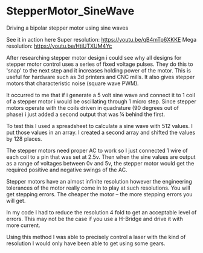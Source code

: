 # StepperMotor_SineWave

Driving a bipolar stepper motor using sine waves

See it in action here
Super resolution: https://youtu.be/qB4mTp6XKKE
Mega resolution: https://youtu.be/HtiUTXUM4Yc

After researching stepper motor design i could see why all designs for stepper motor control uses a series of fixed voltage pulses. They do this to 'snap' to the next step and it increases holding power of the motor. This is useful for hardware such as 3d printers and CNC mills. It also gives stepper motors that characteristic noise (square wave PWM).

It occurred to me that if i generate a 5 volt sine wave and connect it to 1 coil of a stepper motor i would be oscillating through 1 micro step.
Since stepper motors operate with the coils driven in quadrature (90 degrees out of phase) i just added a second output that was ¼ behind the first.

To test this I used a spreadsheet to calculate a sine wave with 512 values.
I put those values in an array. I created a second array and shifted the values by 128 places.

The stepper motors need proper AC to work so I just connected 1 wire of each coil to a pin that was set at 2.5v.
Then when the sine values are output as a range of voltages between 0v and 5v, the stepper motor would get the required positive and negative swings of the AC.

Stepper motors have an almost infinite resolution however the engineering tolerances of the motor really come in to play at such resolutions. You will get stepping errors.
The cheaper the motor – the more stepping errors you will get.

In my code I had to reduce the resolution 4 fold to get an acceptable level of errors. This may not be the case if you use a H-Bridge and drive it with more current.

Using this method I was able to precisely control a laser with the kind of resolution I would only have been able to get using some gears.

